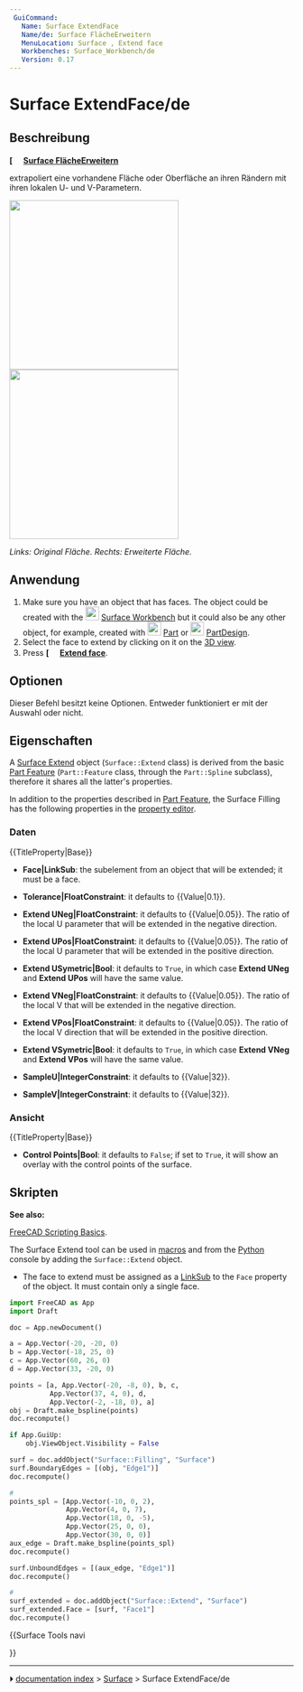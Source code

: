 ```yaml
---
 GuiCommand:
   Name: Surface ExtendFace
   Name/de: Surface FlächeErweitern
   MenuLocation: Surface , Extend face
   Workbenches: Surface_Workbench/de
   Version: 0.17
---
```


# Surface ExtendFace/de



## Beschreibung


**[<img src=images/Surface_ExtendFace.svg style="width:16px"> [Surface FlächeErweitern](Surface_ExtendFace/de.md)**

extrapoliert eine vorhandene Fläche oder Oberfläche an ihren Rändern mit ihren lokalen U- und V-Parametern.

<img alt="" src=images/Surface_ExtendFace_base_example.png  style="width:300px;"> <img alt="" src=images/Surface_ExtendFace_example.png  style="width:300px;">



*Links: Original Fläche. Rechts: Erweiterte Fläche.*



## Anwendung

1.  Make sure you have an object that has faces. The object could be created with the <img alt="" src=images/Workbench_Surface.svg  style="width:24px;"> [Surface Workbench](Surface_Workbench.md) but it could also be any other object, for example, created with <img alt="" src=images/Workbench_Part.svg  style="width:24px;"> [Part](Part_Workbench.md) or <img alt="" src=images/Workbench_PartDesign.svg  style="width:24px;"> [PartDesign](PartDesign_Workbench.md).
2.  Select the face to extend by clicking on it on the [3D view](3D_view.md).
3.  Press **[<img src=images/Surface_ExtendFace.svg style="width:16px"> [Extend face](Surface_ExtendFace.md)**.



## Optionen

Dieser Befehl besitzt keine Optionen. Entweder funktioniert er mit der Auswahl oder nicht.



## Eigenschaften

A [Surface Extend](Surface_ExtendFace.md) object (`Surface::Extend` class) is derived from the basic [Part Feature](Part_Feature.md) (`Part::Feature` class, through the `Part::Spline` subclass), therefore it shares all the latter\'s properties.

In addition to the properties described in [Part Feature](Part_Feature.md), the Surface Filling has the following properties in the [property editor](Property_editor.md).



### Daten


{{TitleProperty|Base}}

-    **Face|LinkSub**: the subelement from an object that will be extended; it must be a face.

-    **Tolerance|FloatConstraint**: it defaults to {{Value|0.1}}.

-    **Extend UNeg|FloatConstraint**: it defaults to {{Value|0.05}}. The ratio of the local U parameter that will be extended in the negative direction.

-    **Extend UPos|FloatConstraint**: it defaults to {{Value|0.05}}. The ratio of the local U parameter that will be extended in the positive direction.

-    **Extend USymetric|Bool**: it defaults to `True`, in which case **Extend UNeg** and **Extend UPos** will have the same value.

-    **Extend VNeg|FloatConstraint**: it defaults to {{Value|0.05}}. The ratio of the local V that will be extended in the negative direction.

-    **Extend VPos|FloatConstraint**: it defaults to {{Value|0.05}}. The ratio of the local V direction that will be extended in the positive direction.

-    **Extend VSymetric|Bool**: it defaults to `True`, in which case **Extend VNeg** and **Extend VPos** will have the same value.

-    **SampleU|IntegerConstraint**: it defaults to {{Value|32}}.

-    **SampleV|IntegerConstraint**: it defaults to {{Value|32}}.



### Ansicht


{{TitleProperty|Base}}

-    **Control Points|Bool**: it defaults to `False`; if set to `True`, it will show an overlay with the control points of the surface.



## Skripten


**See also:**

[FreeCAD Scripting Basics](FreeCAD_Scripting_Basics.md).

The Surface Extend tool can be used in [macros](Macros.md) and from the [Python](Python.md) console by adding the `Surface::Extend` object.

-   The face to extend must be assigned as a [LinkSub](FeaturePython_Custom_Properties#App:_PropertyLinkSub.md) to the `Face` property of the object. It must contain only a single face.


```python
import FreeCAD as App
import Draft

doc = App.newDocument()

a = App.Vector(-20, -20, 0)
b = App.Vector(-18, 25, 0)
c = App.Vector(60, 26, 0)
d = App.Vector(33, -20, 0)

points = [a, App.Vector(-20, -8, 0), b, c,
          App.Vector(37, 4, 0), d,
          App.Vector(-2, -18, 0), a]
obj = Draft.make_bspline(points)
doc.recompute()

if App.GuiUp:
    obj.ViewObject.Visibility = False

surf = doc.addObject("Surface::Filling", "Surface")
surf.BoundaryEdges = [(obj, "Edge1")]
doc.recompute()

# 
points_spl = [App.Vector(-10, 0, 2),
              App.Vector(4, 0, 7),
              App.Vector(18, 0, -5),
              App.Vector(25, 0, 0),
              App.Vector(30, 0, 0)]
aux_edge = Draft.make_bspline(points_spl)
doc.recompute()

surf.UnboundEdges = [(aux_edge, "Edge1")]
doc.recompute()

# 
surf_extended = doc.addObject("Surface::Extend", "Surface")
surf_extended.Face = [surf, "Face1"]
doc.recompute()
```





{{Surface Tools navi

}}



---
⏵ [documentation index](../README.md) > [Surface](Surface_Workbench.md) > Surface ExtendFace/de

